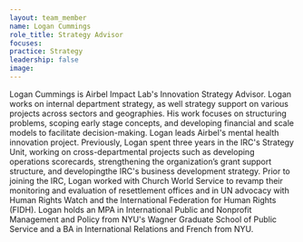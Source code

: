 ```yaml
---
layout: team_member
name: Logan Cummings
role_title: Strategy Advisor
focuses:
practice: Strategy
leadership: false
image:
---
```


Logan Cummings is Airbel Impact Lab's Innovation Strategy Advisor. Logan works on internal department strategy, as well strategy support on various projects across sectors and geographies. His work focuses on structuring problems, scoping early stage concepts, and developing financial and scale models to facilitate decision-making. Logan leads Airbel's mental health innovation project. Previously, Logan spent three years in the IRC's Strategy Unit, working on cross-departmental projects such as developing operations scorecards, strengthening the organization’s grant support structure, and developingthe IRC's business development strategy. Prior to joining the IRC, Logan worked with Church World Service to revamp their monitoring and evaluation of resettlement offices and in UN advocacy with Human Rights Watch and the International Federation for Human Rights (FIDH). Logan holds an MPA in International Public and Nonprofit Management and Policy from NYU's Wagner Graduate School of Public Service and a BA in International Relations and French from NYU.